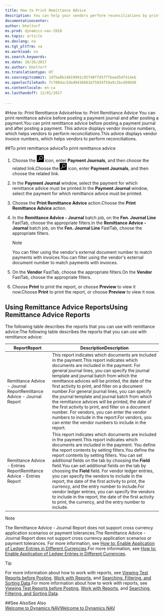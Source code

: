 ```yaml
---
title: How to Print Remittance Advice
description: You can help your vendors perform reconciliations by printing remittance advice before you post a payment journal, and after you post a payment.
documentationcenter: 
author: bholtorf
ms.prod: dynamics-nav-2018
ms.topic: article
ms.devlang: na
ms.tgt_pltfrm: na
ms.workload: na
ms.search.keywords: 
ms.date: 10/26/2017
ms.author: bholtorf
ms.translationtype: HT
ms.sourcegitcommit: 1dfba8b14019991c95f40ffd5f7fbaed5df414eb
ms.openlocfilehash: 7c7004ac5ded9436861bf5034f59a9c2bcd99dd0
ms.contentlocale: en-ca
ms.lasthandoff: 12/01/2017

---
```


#<a name="how-to-print-remittance-advice"></a><span data-ttu-id="ce533-103">How to: Print Remittance Advice</span><span class="sxs-lookup"><span data-stu-id="ce533-103">How to: Print Remittance Advice</span></span>
<span data-ttu-id="ce533-104">You can print remittance advice before posting a payment journal and after posting a payment.</span><span class="sxs-lookup"><span data-stu-id="ce533-104">You can print remittance advice before posting a payment journal and after posting a payment.</span></span> <span data-ttu-id="ce533-105">This advice displays vendor invoice numbers, which helps vendors to perform reconciliations.</span><span class="sxs-lookup"><span data-stu-id="ce533-105">This advice displays vendor invoice numbers, which helps vendors to perform reconciliations.</span></span>

##<a name="to-print-remittance-advice"></a><span data-ttu-id="ce533-106">To print remittance advice</span><span class="sxs-lookup"><span data-stu-id="ce533-106">To print remittance advice</span></span>
1. <span data-ttu-id="ce533-107">Choose the ![Search for Page or Report](media/ui-search/search_small.png "Search for Page or Report icon") icon, enter **Payment Journals**, and then choose the related link.</span><span class="sxs-lookup"><span data-stu-id="ce533-107">Choose the ![Search for Page or Report](media/ui-search/search_small.png "Search for Page or Report icon") icon, enter **Payment Journals**, and then choose the related link.</span></span>  
2. <span data-ttu-id="ce533-108">In the **Payment Journal** window, select the payment for which remittance advice must be printed.</span><span class="sxs-lookup"><span data-stu-id="ce533-108">In the **Payment Journal** window, select the payment for which remittance advice must be printed.</span></span>  
3. <span data-ttu-id="ce533-109">Choose the **Print Remittance Advice** action.</span><span class="sxs-lookup"><span data-stu-id="ce533-109">Choose the **Print Remittance Advice** action.</span></span>  
4. <span data-ttu-id="ce533-110">In the **Remittance Advice - Journal** batch job, on the **Fen. Journal Line** FastTab, choose the appropriate filters.</span><span class="sxs-lookup"><span data-stu-id="ce533-110">In the **Remittance Advice - Journal** batch job, on the **Fen. Journal Line** FastTab, choose the appropriate filters.</span></span>  
  
    >[!Note]
    > <span data-ttu-id="ce533-111">You can filter using the vendor's external document number to match payments with invoices.</span><span class="sxs-lookup"><span data-stu-id="ce533-111">You can filter using the vendor's external document number to match payments with invoices.</span></span>

5. <span data-ttu-id="ce533-112">On the **Vendor** FastTab, choose the appropriate filters.</span><span class="sxs-lookup"><span data-stu-id="ce533-112">On the **Vendor** FastTab, choose the appropriate filters.</span></span>  
6. <span data-ttu-id="ce533-113">Choose **Print** to print the report, or choose **Preview** to view it now.</span><span class="sxs-lookup"><span data-stu-id="ce533-113">Choose **Print** to print the report, or choose **Preview** to view it now.</span></span>  

## <a name="using-remittance-advice-reports"></a><span data-ttu-id="ce533-114">Using Remittance Advice Reports</span><span class="sxs-lookup"><span data-stu-id="ce533-114">Using Remittance Advice Reports</span></span>
<span data-ttu-id="ce533-115">The following table describes the reports that you can use with remittance advice:</span><span class="sxs-lookup"><span data-stu-id="ce533-115">The following table describes the reports that you can use with remittance advice:</span></span>

|<span data-ttu-id="ce533-116">Report</span><span class="sxs-lookup"><span data-stu-id="ce533-116">Report</span></span>|<span data-ttu-id="ce533-117">Description</span><span class="sxs-lookup"><span data-stu-id="ce533-117">Description</span></span>|
|----|----|
|<span data-ttu-id="ce533-118">Remittance Advice - Journal Report</span><span class="sxs-lookup"><span data-stu-id="ce533-118">Remittance Advice - Journal Report</span></span>|<span data-ttu-id="ce533-119">This report indicates which documents are included in the payment.</span><span class="sxs-lookup"><span data-stu-id="ce533-119">This report indicates which documents are included in the payment.</span></span> <span data-ttu-id="ce533-120">For general journal lines, you can specify the journal template and journal batch from which the remittance advices will be printed, the date of the first activity to print, and filter on a document number.</span><span class="sxs-lookup"><span data-stu-id="ce533-120">For general journal lines, you can specify the journal template and journal batch from which the remittance advices will be printed, the date of the first activity to print, and filter on a document number.</span></span> <span data-ttu-id="ce533-121">For vendors, you can enter the vendor numbers to include in the report.</span><span class="sxs-lookup"><span data-stu-id="ce533-121">For vendors, you can enter the vendor numbers to include in the report.</span></span> |
|<span data-ttu-id="ce533-122">Remittance Advice - Entries Report</span><span class="sxs-lookup"><span data-stu-id="ce533-122">Remittance Advice - Entries Report</span></span>| <span data-ttu-id="ce533-123">This report indicates which documents are included in the payment.</span><span class="sxs-lookup"><span data-stu-id="ce533-123">This report indicates which documents are included in the payment.</span></span> <span data-ttu-id="ce533-124">You define the report contents by setting filters.</span><span class="sxs-lookup"><span data-stu-id="ce533-124">You define the report contents by setting filters.</span></span> <span data-ttu-id="ce533-125">You can set additional fields on the tab by choosing the **Field** field.</span><span class="sxs-lookup"><span data-stu-id="ce533-125">You can set additional fields on the tab by choosing the **Field** field.</span></span> <span data-ttu-id="ce533-126">For vendor ledger entries, you can specify the vendors to include in the report, the date of the first activity to print, the currency, and the entry number to include.</span><span class="sxs-lookup"><span data-stu-id="ce533-126">For vendor ledger entries, you can specify the vendors to include in the report, the date of the first activity to print, the currency, and the entry number to include.</span></span> |

> [!Note]
> <span data-ttu-id="ce533-127">The Remittance Advice - Journal Report does not support cross currency application scenarios or payment tolerances.</span><span class="sxs-lookup"><span data-stu-id="ce533-127">The Remittance Advice - Journal Report does not support cross currency application scenarios or payment tolerances.</span></span> <span data-ttu-id="ce533-128">For more information, see [How to: Enable Application of Ledger Entries in Different Currencies](finance-how-enable-application-ledger-entries-different-currencies.md).</span><span class="sxs-lookup"><span data-stu-id="ce533-128">For more information, see [How to: Enable Application of Ledger Entries in Different Currencies](finance-how-enable-application-ledger-entries-different-currencies.md).</span></span>

> [!Tip]
> <span data-ttu-id="ce533-129">For more information about how to work with reports, see [Viewing Test Reports before Posting](ui-how-view-test-reports-posting.md), [Work with Reports](ui-work-report.md), and [Searching, Filtering, and Sorting Data](ui-enter-criteria-filters.md).</span><span class="sxs-lookup"><span data-stu-id="ce533-129">For more information about how to work with reports, see [Viewing Test Reports before Posting](ui-how-view-test-reports-posting.md), [Work with Reports](ui-work-report.md), and [Searching, Filtering, and Sorting Data](ui-enter-criteria-filters.md).</span></span>

##<a name="see-also"></a><span data-ttu-id="ce533-130">See Also</span><span class="sxs-lookup"><span data-stu-id="ce533-130">See Also</span></span>  
[<span data-ttu-id="ce533-131">Welcome to Dynamics NAV</span><span class="sxs-lookup"><span data-stu-id="ce533-131">Welcome to Dynamics NAV</span></span>](across-get-started.md)

